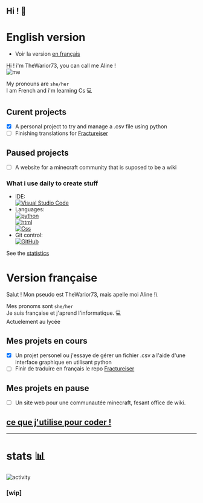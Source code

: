 ## Hi ! 👋

# English version
- Voir la version [en français](#version-française)

Hi ! i'm TheWarior73, you can call me Aline ! \
![me](https://cdn.discordapp.com/attachments/1042889170240163840/1125102130622111765/image.png?size=16&quality=lossless)

My pronouns are `she/her`   
I am French and i'm learning Cs 💻

## Curent projects
- [x] A personal project to try and manage a .csv file using python
- [ ] Finishing translations for [Fractureiser](https://github.com/TheWarior73/fractureiser)

## Paused projects
- [ ] A website for a minecraft community that is suposed to be a wiki

### What i use daily to create stuff

- IDE: \
[![Visual Studio Code](https://img.shields.io/badge/VSCode-black?style=flat-square&logo=visual-studio-code)](https://code.visualstudio.com/)
- Languages: \
[![python](https://img.shields.io/badge/Python-black?style=flat-square&logo=python)](https://python.org)\
[![html](https://img.shields.io/badge/HTML-black?style=flat-square&logo=html5)](https://developer.mozilla.org/fr/docs/Web/HTML) \
[![Css](https://img.shields.io/badge/Javascript-black?style=flat-square&logo=javascript)](https://developer.mozilla.org/fr/docs/Web/JavaScript) 
- Git control: \
[![GitHub](https://img.shields.io/badge/GitHub-black?style=flat-square&logo=github)](https://github.com/)

See the [statistics](#stats-) 



# Version française
Salut ! Mon pseudo est TheWarior73, mais apelle moi Aline !\

Mes pronoms sont `she/her` \
Je suis française et j'aprend l'informatique. 💻\
Actuelement au lycée

## Mes projets en cours
- [x] Un projet personel ou j'essaye de gérer un fichier .csv a l'aide d'une interface graphique en utilisant python 
- [ ] Finir de traduire en français le repo [Fractureiser](https://github.com/TheWarior73/fractureiser)
## Mes projets en pause
- [ ] Un site web pour une communautée minecraft, fesant office de wiki. 

## [ce que j'utilise pour coder !](#what-i-use-daily-to-create-stuff) 

--- 

# stats 📊

![activity](https://wakatime.com/share/@Th3_Warior/db25347c-4689-4bfd-a615-9ad0d044f335.svg)

### [wip]